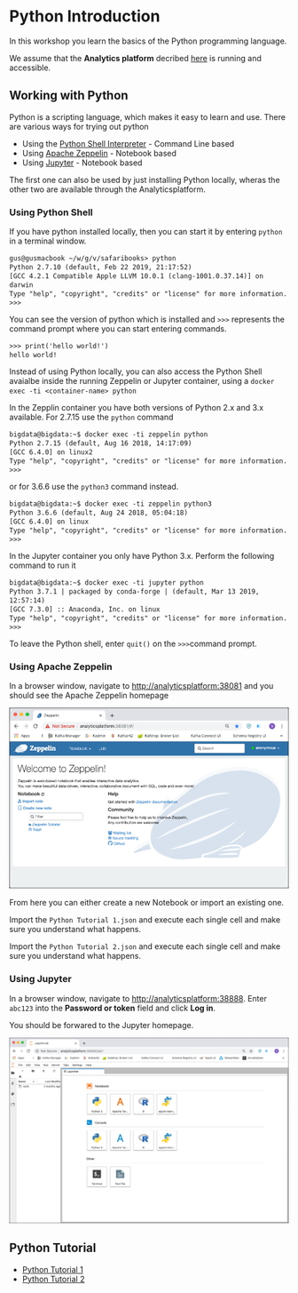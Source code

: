 # Python Introduction

In this workshop you learn the basics of the Python programming language.

We assume that the **Analytics platform** decribed [here](../00-environment) is running and accessible. 

## Working with Python

Python is a scripting language, which makes it easy to learn and use. There are various ways for trying out python
 
 * Using the [Python Shell Interpreter](https://docs.python.org/3/tutorial/interpreter.html) - Command Line based
 * Using [Apache Zeppelin](https://zeppelin.apache.org/) - Notebook based
 * Using [Jupyter](https://jupyter.org/) - Notebook based

The first one can also be used by just installing Python locally, wheras the other two are available through the Analyticsplatform.

### Using Python Shell

If you have python installed locally, then you can start it by entering `python` in a terminal window.

```
gus@gusmacbook ~/w/g/v/safaribooks> python
Python 2.7.10 (default, Feb 22 2019, 21:17:52)
[GCC 4.2.1 Compatible Apple LLVM 10.0.1 (clang-1001.0.37.14)] on darwin
Type "help", "copyright", "credits" or "license" for more information.
>>>
``` 

You can see the version of python which is installed and `>>>` represents the command prompt where you can start entering commands. 

``` 
>>> print('hello world!')
hello world!
``` 

Instead of using Python locally, you can also access the Python Shell avaialbe inside the running Zeppelin or Jupyter container, using a `docker exec -ti <container-name> python`

In the Zepplin container you have both versions of Python 2.x and 3.x available. For 2.7.15 use the `python` command

``` 
bigdata@bigdata:~$ docker exec -ti zeppelin python
Python 2.7.15 (default, Aug 16 2018, 14:17:09)
[GCC 6.4.0] on linux2
Type "help", "copyright", "credits" or "license" for more information.
>>>
``` 

or for 3.6.6 use the `python3` command instead. 

``` 
bigdata@bigdata:~$ docker exec -ti zeppelin python3
Python 3.6.6 (default, Aug 24 2018, 05:04:18)
[GCC 6.4.0] on linux
Type "help", "copyright", "credits" or "license" for more information.
>>>
``` 

In the Jupyter container you only have Python 3.x. Perform the following command to run it

``` 
bigdata@bigdata:~$ docker exec -ti jupyter python
Python 3.7.1 | packaged by conda-forge | (default, Mar 13 2019, 12:57:14)
[GCC 7.3.0] :: Anaconda, Inc. on linux
Type "help", "copyright", "credits" or "license" for more information.
>>>
``` 

To leave the Python shell, enter `quit()` on the `>>>`command prompt.

### Using Apache Zeppelin

In a browser window, navigate to <http://analyticsplatform:38081> and you should see the Apache Zeppelin homepage

![Alt Image Text](./images/zeppelin-homescreen.png "Open Hdfs Files View")

From here you can either create a new Notebook or import an existing one. 

Import the `Python Tutorial 1.json` and execute each single cell and make sure you understand what happens. 

Import the `Python Tutorial 2.json` and execute each single cell and make sure you understand what happens. 

### Using Jupyter

In a browser window, navigate to <http://analyticsplatform:38888>. 
Enter `abc123` into the **Password or token** field and click **Log in**. 

You should be forwared to the Jupyter homepage. 

![Alt Image Text](./images/jupyter-homescreen.png "Open Hdfs Files View")


## Python Tutorial

* [Python Tutorial 1](./python-tutorial-1.md)
* [Python Tutorial 2](./python-tutorial-2.md)